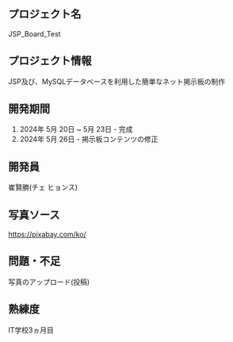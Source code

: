 ## プロジェクト名
JSP_Board_Test


## プロジェクト情報
JSP及び、MySQLデータベースを利用した簡単なネット掲示板の制作


## 開発期間
1. 2024年 5月 20日 ~ 5月 23日 - 完成
2. 2024年 5月 26日 - 掲示板コンテンツの修正

     
## 開発員
崔賢勝(チェ ヒョンス)


##  写真ソース
<https://pixabay.com/ko/>


## 問題・不足
写真のアップロード(投稿)


## 熟練度
IT学校3ヵ月目
